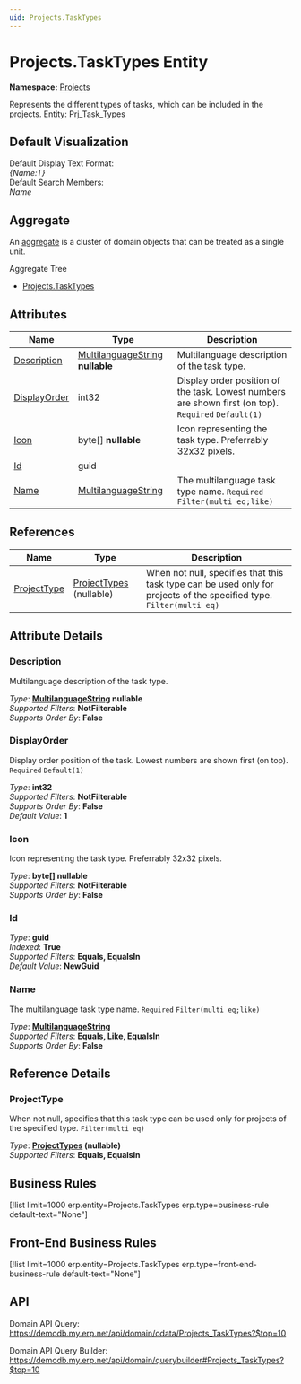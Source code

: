 ```yaml
---
uid: Projects.TaskTypes
---
```

# Projects.TaskTypes Entity

**Namespace:** [Projects](Projects.md)  

Represents the different types of tasks, which can be included in the projects. Entity: Prj_Task_Types

## Default Visualization
Default Display Text Format:  
_{Name:T}_  
Default Search Members:  
_Name_  

## Aggregate
An [aggregate](https://docs.erp.net/tech/advanced/concepts/aggregates.html) is a cluster of domain objects that can be treated as a single unit.  

Aggregate Tree  
* [Projects.TaskTypes](Projects.TaskTypes.md)  

## Attributes

| Name | Type | Description |
| ---- | ---- | --- |
| [Description](Projects.TaskTypes.md#description) | [MultilanguageString](../data-types.md#multilanguagestring) __nullable__ | Multilanguage description of the task type. 
| [DisplayOrder](Projects.TaskTypes.md#displayorder) | int32 | Display order position of the task. Lowest numbers are shown first (on top). `Required` `Default(1)` 
| [Icon](Projects.TaskTypes.md#icon) | byte[] __nullable__ | Icon representing the task type. Preferrably 32x32 pixels. 
| [Id](Projects.TaskTypes.md#id) | guid |  
| [Name](Projects.TaskTypes.md#name) | [MultilanguageString](../data-types.md#multilanguagestring) | The multilanguage task type name. `Required` `Filter(multi eq;like)` 

## References

| Name | Type | Description |
| ---- | ---- | --- |
| [ProjectType](Projects.TaskTypes.md#projecttype) | [ProjectTypes](Projects.ProjectTypes.md) (nullable) | When not null, specifies that this task type can be used only for projects of the specified type. `Filter(multi eq)` |


## Attribute Details

### Description

Multilanguage description of the task type.

_Type_: **[MultilanguageString](../data-types.md#multilanguagestring) __nullable__**  
_Supported Filters_: **NotFilterable**  
_Supports Order By_: **False**  

### DisplayOrder

Display order position of the task. Lowest numbers are shown first (on top). `Required` `Default(1)`

_Type_: **int32**  
_Supported Filters_: **NotFilterable**  
_Supports Order By_: **False**  
_Default Value_: **1**  

### Icon

Icon representing the task type. Preferrably 32x32 pixels.

_Type_: **byte[] __nullable__**  
_Supported Filters_: **NotFilterable**  
_Supports Order By_: **False**  

### Id

_Type_: **guid**  
_Indexed_: **True**  
_Supported Filters_: **Equals, EqualsIn**  
_Default Value_: **NewGuid**  

### Name

The multilanguage task type name. `Required` `Filter(multi eq;like)`

_Type_: **[MultilanguageString](../data-types.md#multilanguagestring)**  
_Supported Filters_: **Equals, Like, EqualsIn**  
_Supports Order By_: **False**  


## Reference Details

### ProjectType

When not null, specifies that this task type can be used only for projects of the specified type. `Filter(multi eq)`

_Type_: **[ProjectTypes](Projects.ProjectTypes.md) (nullable)**  
_Supported Filters_: **Equals, EqualsIn**  



## Business Rules

[!list limit=1000 erp.entity=Projects.TaskTypes erp.type=business-rule default-text="None"]

## Front-End Business Rules

[!list limit=1000 erp.entity=Projects.TaskTypes erp.type=front-end-business-rule default-text="None"]

## API

Domain API Query:
<https://demodb.my.erp.net/api/domain/odata/Projects_TaskTypes?$top=10>

Domain API Query Builder:
<https://demodb.my.erp.net/api/domain/querybuilder#Projects_TaskTypes?$top=10>

